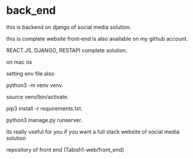 # back_end
 
this is backend on django of social media solution.

this is complete website front-end is also available on my github account.

REACT.JS, DJANGO, RESTAPI complete solution.

on mac os 

setting env file also

python3 -m venv venv.
    
source venv/bin/activate.
    
pip3 install -r requirements.txt.
    
python3 manage.py runserver.
    
its really useful for you if you want a full stack website of social media solution

repository of front end (Tabish1-web/front_end) 
